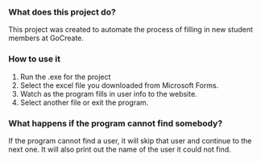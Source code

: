 ### What does this project do?
This project was created to automate the process of filling in new student members at GoCreate.
### How to use it
1. Run the .exe for the project
2. Select the excel file you downloaded from Microsoft Forms.
3. Watch as the program fills in user info to the website.
4. Select another file or exit the program.

### What happens if the program cannot find somebody?
If the program cannot find a user, it will skip that user and continue to the next one. 
It will also print out the name of the user it could not find.